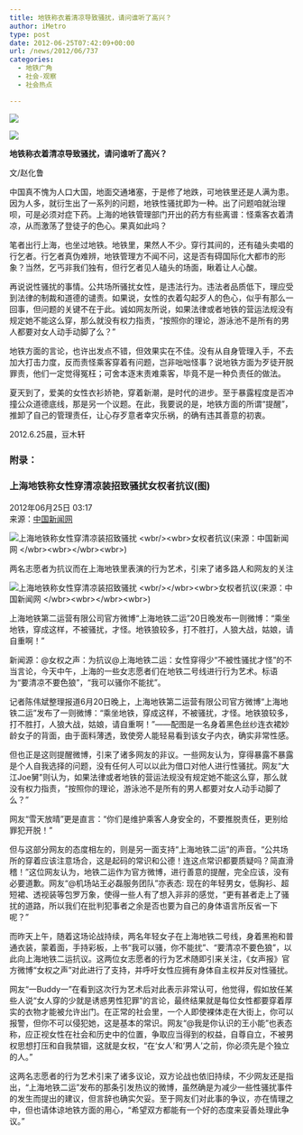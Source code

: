 ```yaml
---
title: 地铁称衣着清凉导致骚扰，请问谁听了高兴？
author: iMetro
type: post
date: 2012-06-25T07:42:09+00:00
url: /news/2012/06/737
categories:
  - 地铁广角
  - 社会-观察
  - 社会热点

---
```

![][1]

![][2] 

**地铁称衣着清凉导致骚扰，请问谁听了高兴？**

文/赵化鲁

中国真不愧为人口大国，地面交通堵塞，于是修了地跌，可地铁里还是人满为患。因为人多，就衍生出了一系列的问题，地铁性骚扰即为一种。出了问题咱就治理呗，可是必须对症下药。上海的地铁管理部门开出的药方有些离谱：怪乘客衣着清凉，从而激荡了登徒子的色心。果真如此吗？

笔者出行上海，也坐过地铁。地铁里，果然人不少。穿行其间的，还有磕头卖唱的行乞者。行乞者真伪难辨，地铁管理方不闻不问，这是否有碍国际化大都市的形象？当然，乞丐非我们独有，但行乞者见人磕头的场面，瞅着让人心酸。

再说说性骚扰的事情。公共场所骚扰女性，是违法行为。违法者品质低下，理应受到法律的制裁和道德的谴责。如果说，女性的衣着勾起歹人的色心，似乎有那么一回事，但问题的关键不在于此。诚如网友所说，如果法律或者地铁的营运法规没有规定她不能这么穿，那么就没有权力指责，“按照你的理论，游泳池不是所有的男人都要对女人动手动脚了么？”

地铁方面的言论，也许出发点不错，但效果实在不佳。没有从自身管理入手，不去加大打击力度，反而责怪乘客穿着有问题，岂非咄咄怪事？说地铁方面为歹徒开脱罪责，他们一定觉得冤枉；可舍本逐末责难乘客，毕竟不是一种负责任的做法。

夏天到了，爱美的女性衣衫娇艳，穿着新潮，是时代的进步。至于暴露程度是否冲撞公众道德底线，那是另一个议题。在此，我要说的是，地铁方面的所谓“提醒”，推卸了自己的管理责任，让心存歹意者幸灾乐祸，的确有违其善意的初衷。

2012.6.25晨，豆木轩

### 附录：

### 上海地铁称女性穿清凉装招致骚扰女权者抗议(图)

2012年06月25日 03:17  
来源：[中国新闻网][3]

![][4] 

两名志愿者为抗议而在上海地铁里表演的行为艺术，引来了诸多路人和网友的关注

![][5] 

上海地铁第二运营有限公司官方微博“上海地铁二运”20日晚发布一则微博：“乘坐地铁，穿成这样，不被骚扰，才怪。地铁狼较多，打不胜打，人狼大战，姑娘，请自重啊！”

新闻源：@女权之声：为抗议@上海地铁二运：女性穿得少“不被性骚扰才怪”的不当言论，今天中午，上海的一些女志愿者们在地铁二号线进行行为艺术。标语为“要清凉不要色狼”，“我可以骚你不能扰”。

记者陈伟斌整理报道6月20日晚上，上海地铁第二运营有限公司官方微博“上海地铁二运”发布了一则微博：“乘坐地铁，穿成这样，不被骚扰，才怪。地铁狼较多，打不胜打，人狼大战，姑娘，请自重啊！”——配图是一名身着黑色丝纱连衣裙妙龄女子的背面，由于面料薄透，致使旁人能轻易看到该女子内衣，确实非常性感。

但也正是这则提醒微博，引来了诸多网友的非议。一些网友认为，穿得暴露不暴露是个人自我选择的问题，没有任何人可以以此为借口对他人进行性骚扰。网友“大江Joe舅”则认为，如果法律或者地铁的营运法规没有规定她不能这么穿，那么就没有权力指责，“按照你的理论，游泳池不是所有的男人都要对女人动手动脚了么？”

网友“雪天放晴”更是直言：“你们是维护乘客人身安全的，不要推脱责任，更别给罪犯开脱！”

但与这部分网友的态度相左的，则是另一面支持“上海地铁二运”的声音。“公共场所的穿着应该注意场合，这是起码的常识和公德！连这点常识都要质疑吗？简直滑稽！”这位网友认为，地铁二运作为官方微博，进行善意的提醒，完全应该，没有必要道歉。网友“@机场站王必磊服务团队”亦表态: 现在的年轻男女，低胸衫、超短裙、透视装等包罗万象，使得一些人有了想入非非的感觉，“更有甚者走上了骚扰的道路，所以我们在批判犯事者之余是否也要为自己的身体语言所反省一下呢？”

而昨天上午，随着这场论战持续，两名年轻女子在上海地铁二号线，身着黑袍和普通衣装，蒙着面，手持彩板，上书“我可以骚，你不能扰”、“要清凉不要色狼”，以此向上海地铁二运抗议。这两位女志愿者的行为艺术随即引来关注，《女声报》官方微博“女权之声”对此进行了支持，并呼吁女性应拥有身体自主权并反对性骚扰。

网友“一Buddy一”在看到这次行为艺术后对此表示非常认可，他觉得，假如放任某些人说“女人穿的少就是诱惑男性犯罪”的言论，最终结果就是每位女性都要穿着厚实的衣物才能被允许出门。在正常的社会里，一个人即使裸体走在大街上，你可以报警，但你不可以侵犯她，这是基本的常识。网友“@我是你认识的王小能”也表态称，应正视女性在社会和历史中的位置，争取应当得到的权益，自尊自立，不被男权思想打压和自我禁锢，这就是女权，“在‘女人’和‘男人’之前，你必须先是个独立的人。”

这两名志愿者的行为艺术引来了诸多议论，双方论战也依旧持续，不少网友还是指出，“上海地铁二运”发布的那条引发热议的微博，虽然确是为减少一些性骚扰事件的发生而提出的建议，但言辞也确实欠妥。至于网友们对此事的争议，亦在情理之中，但也请体谅地铁方面的用心，“希望双方都能有一个好的态度来妥善处理此争议。”</wbr>

 [1]: http://y1.ifengimg.com/f5809ddc1372acd7/2012/0625/rdn_4fe77f63a1959.jpg
 [2]: http://y3.ifengimg.com/f5809ddc1372acd7/2012/0625/rdn_4fe798e27f23b.png
 [3]: http://www.chinanews.com/sh/2012/06-25/3982414.shtml
 [4]: http://simg.sinajs.cn/blog7style/images/common/sg_trans.gif "上海地铁称女性穿清凉装招致骚扰 <wbr/><wbr>女权者抗议(来源：中国新闻网 </wbr><wbr></wbr><wbr>)"
 [5]: http://simg.sinajs.cn/blog7style/images/common/sg_trans.gif "上海地铁称女性穿清凉装招致骚扰 <wbr/></wbr><wbr>女权者抗议(来源：中国新闻网 </wbr><wbr></wbr><wbr>)"